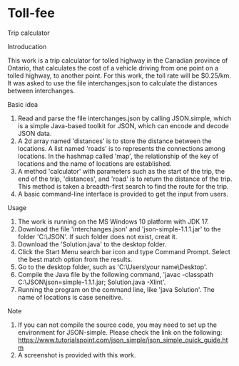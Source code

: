 # Toll-fee
Trip calculator

Introducation

This work is a trip calculator for tolled highway in the Canadian province of Ontario, that calculates the cost of a vehicle driving from one point on a tolled highway, to another point. For this work, the toll rate will be $0.25/km. It was asked to use the file interchanges.json to calculate the distances between interchanges.


Basic idea

1. Read and parse the file interchanges.json by calling JSON.simple, which is a simple Java-based toolkit for JSON, which can encode and decode JSON data.
2. A 2d array named 'distances' is to store the distance between the locations. A list named 'roads' is to represents the connections among locations. In the hashmap called 'map', the relationship of the key of locations and the name of locations are established.
3. A method 'calculator' with parameters such as the start of the trip, the end of the trip, 'distances', and 'road' is to return the distance of the trip. This method is taken a breadth-first search to find the route for the trip.
4. A basic command-line interface is provided to get the input from users.


Usage

1. The work is running on the MS Windows 10 platform with JDK 17.
2. Download the file 'interchanges.json' and 'json-simple-1.1.1.jar' to the folder 'C:\JSON\'. If such folder does not exist, creat it. 
3. Download the 'Solution.java' to the desktop folder.
4. Click the Start Menu search bar icon and type Command Prompt. Select the best match option from the results.
5. Go to the desktop folder, such as 'C:\Users\your name\Desktop'.
6. Compile the Java file by the following command, 'javac -classpath C:\JSON\json=simple-1.1.1.jar; Solution.java -Xlint'.
7. Running the program on the command line, like 'java Solution'. The name of locations is case seneitive.


Note
1. If you can not compile the source code, you may need to set up the environment for JSON-simple. Please check the link on the following:
https://www.tutorialspoint.com/json_simple/json_simple_quick_guide.htm
2.  A screenshot is provided with this work.
